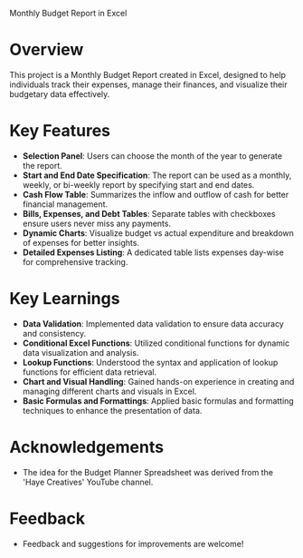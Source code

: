 Monthly Budget Report in Excel

# Overview
This project is a Monthly Budget Report created in Excel, designed to help individuals track their expenses, manage their finances, and visualize their budgetary data effectively.

# Key Features
- **Selection Panel**: Users can choose the month of the year to generate the report.
- **Start and End Date Specification**: The report can be used as a monthly, weekly, or bi-weekly report by specifying start and end dates.
- **Cash Flow Table**: Summarizes the inflow and outflow of cash for better financial management.
- **Bills, Expenses, and Debt Tables**: Separate tables with checkboxes ensure users never miss any payments.
- **Dynamic Charts**: Visualize budget vs actual expenditure and breakdown of expenses for better insights.
- **Detailed Expenses Listing**: A dedicated table lists expenses day-wise for comprehensive tracking.

# Key Learnings
- **Data Validation**: Implemented data validation to ensure data accuracy and consistency.
- **Conditional Excel Functions**: Utilized conditional functions for dynamic data visualization and analysis.
- **Lookup Functions**: Understood the syntax and application of lookup functions for efficient data retrieval.
- **Chart and Visual Handling**: Gained hands-on experience in creating and managing different charts and visuals in Excel.
- **Basic Formulas and Formattings**: Applied basic formulas and formatting techniques to enhance the presentation of data.

# Acknowledgements
- The idea for the Budget Planner Spreadsheet was derived from the 'Haye Creatives' YouTube channel.

# Feedback
- Feedback and suggestions for improvements are welcome!
